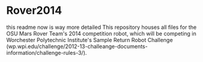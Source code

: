 Rover2014
=========
this readme now is way more detailed
This repository houses all files for the OSU Mars Rover Team's 2014 competition robot, which will be competing in Worchester Polytechnic Institute's Sample Return Robot Challenge (wp.wpi.edu/challenge/2012-13-challeange-documents-information/challenge-rules-3/).
